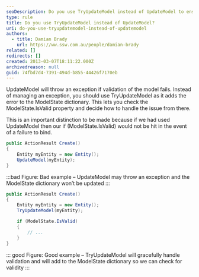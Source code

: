 ```yaml
---
seoDescription: Do you use TryUpdateModel instead of UpdateModel to ensure validation and model binding succeed without throwing exceptions.
type: rule
title: Do you use TryUpdateModel instead of UpdateModel?
uri: do-you-use-tryupdatemodel-instead-of-updatemodel
authors:
  - title: Damian Brady
    url: https://ww.ssw.com.au/people/damian-brady
related: []
redirects: []
created: 2013-03-07T18:11:22.000Z
archivedreason: null
guid: 74fbd7d4-7391-494d-b855-44426f7170eb
---
```


UpdateModel will throw an exception if validation of the model fails. Instead of managing an exception, you should use TryUpdateModel as it adds the error to the ModelState dictionary. This lets you check the ModelState.IsValid property and decide how to handle the issue from there.

This is an important distinction to be made because if we had used UpdateModel then our if (ModelState.IsValid) would not be hit in the event of a failure to bind.

<!--endintro-->

```cs
public ActionResult Create()
{
    Entity myEntity = new Entity();
    UpdateModel(myEntity);
}
```

:::bad
Figure: Bad example – UpdateModel may throw an exception and the ModelState dictionary won’t be updated
:::

```cs
public ActionResult Create()
{
    Entity myEntity = new Entity();
    TryUpdateModel(myEntity);

    if (ModelState.IsValid)
    {
        // ...
    }
}
```

::: good
Figure: Good example – TryUpdateModel will gracefully handle validation and will add to the ModelState dictionary so we can check for validity
:::
